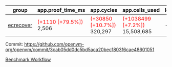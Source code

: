 | group | app.proof_time_ms | app.cycles | app.cells_used | leaf.proof_time_ms | leaf.cycles | leaf.cells_used |
| -- | -- | -- | -- | -- | -- | -- |
| [ecrecover](https://github.com/openvm-org/openvm/blob/benchmark-results/benchmarks-dispatch/refs/heads/avaneesh/debug-cycle-count/ecrecover-3cab05dd0dc5bd5aca20bec1803f6cae48601051.md) |<span style='color: red'>(+1110 [+79.5%])</span> 2,506 | <span style='color: red'>(+30850 [+10.7%])</span> 320,297 | <span style='color: red'>(+1038499 [+7.2%])</span> 15,508,685 |- | - | - |


Commit: https://github.com/openvm-org/openvm/commit/3cab05dd0dc5bd5aca20bec1803f6cae48601051

[Benchmark Workflow](https://github.com/openvm-org/openvm/actions/runs/15430387022)
